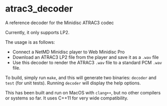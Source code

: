 # atrac3_decoder
A reference decoder for the Minidisc ATRAC3 codec

Currently, it only supports LP2.

The usage is as follows:
- Connect a NetMD Minidisc player to Web Minidisc Pro
- Download an ATRAC3 LP2 file from the player and save it as a `.wav` file
- Use this decoder to render the ATRAC3 `.wav` file to a standard PCM `.wav` file.

To build, simply run `make`, and this will generate two binaries: `decoder`
and `test` (for unit tests). Running `decoder` will display the help options.

This has been built and run on MacOS with `clang++`, but no other compilers or systems so far.
It uses C++11 for very wide compatibility.
